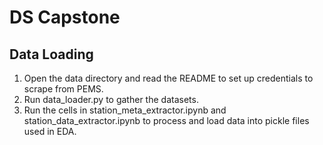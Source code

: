 # DS Capstone

## Data Loading
1. Open the data directory and read the README to set up credentials to scrape from PEMS.
2. Run data_loader.py to gather the datasets.
3. Run the cells in station_meta_extractor.ipynb and station_data_extractor.ipynb to process and load data into pickle files used in EDA.
